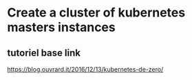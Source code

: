 # Create a cluster of kubernetes masters instances

## tutoriel base link
https://blog.ouvrard.it/2016/12/13/kubernetes-de-zero/